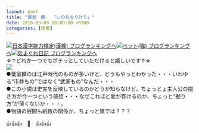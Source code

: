 ```yaml
---
layout: post
title: "葉室　麟　　「いのちなりけり」"
date: 2016-03-09 00:00:00 +0900
categories: [読書]
---
```


[![](/syuusyuu9701/assets/images/葉室-麟-「いのちなりけり」-br_c_3028_1.gif)](http://blog.with2.net/link.php?1659096:3028 "日本漢字能力検定(漢検) ブログランキングへ")[日本漢字能力検定(漢検) ブログランキングへ](http://blog.with2.net/link.php?1659096:3028)[![](/syuusyuu9701/assets/images/葉室-麟-「いのちなりけり」-br_c_1348_1.gif)](http://blog.with2.net/link.php?1659096:1348 "ペット(猫) ブログランキングへ")[ペット(猫) ブログランキングへ](http://blog.with2.net/link.php?1659096:1348)[![](/syuusyuu9701/assets/images/葉室-麟-「いのちなりけり」-br_c_9257_1.gif)](http://blog.with2.net/link.php?1659096:9257 "気まぐれ日記 ブログランキングへ")[気まぐれ日記 ブログランキングへ](http://blog.with2.net/link.php?1659096:9257)  
☆↑どれか一つでもポチっとしていただけると嬉しいです↑☆  
![](/syuusyuu9701/assets/images/葉室-麟-「いのちなりけり」-78ccaa770779886e7d39d0630766698d.png)  
●葉室麟のは江戸時代のものが多いけど、どうもやっとわかった・・・いわゆる“市井もの”ではなく“武家もの”なんだ・・・  
●この小説は史実を反映しているのかどうか知らなけど、ちょっとょ主人公の描き方が今一つという感想・・・なぜこれほど愛が貫けるのか、ちょっと“掘り方”が薄くないか・・・。  
●物語の展開も紙数の関係か、ちょっと雑では？？？  
  
👍👍👍　🐒　👍👍👍